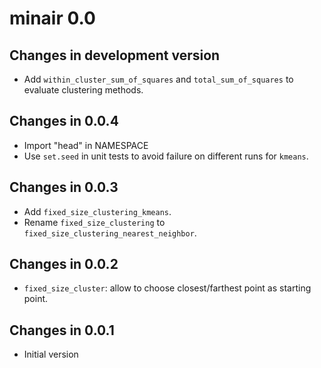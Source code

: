 # minair 0.0

## Changes in development version

- Add `within_cluster_sum_of_squares` and `total_sum_of_squares` to evaluate
  clustering methods.

## Changes in 0.0.4

- Import "head" in NAMESPACE
- Use `set.seed` in unit tests to avoid failure on different runs for `kmeans`.

## Changes in 0.0.3

- Add `fixed_size_clustering_kmeans`.
- Rename `fixed_size_clustering` to `fixed_size_clustering_nearest_neighbor`.

## Changes in 0.0.2

- `fixed_size_cluster`: allow to choose closest/farthest point as starting point.

## Changes in 0.0.1

- Initial version
